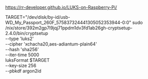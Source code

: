 https://rr-developer.github.io/LUKS-on-Raspberry-Pi/

TARGET="/dev/disk/by-id/usb-WD_My_Passport_260F_575837324441305052353944-0:0"
sudo /nix/store/392m2gp7l9jqj71ppdm1dv3fd1ab26gh-cryptsetup-2.4.0/bin/cryptsetup \
  --type 'luks2' \
  --cipher 'xchacha20,aes-adiantum-plain64' \
  --hash 'sha256' \
  --iter-time 5000 \
  luksFormat $TARGET \
  --key-size 256 \
  --pbkdf argon2id

